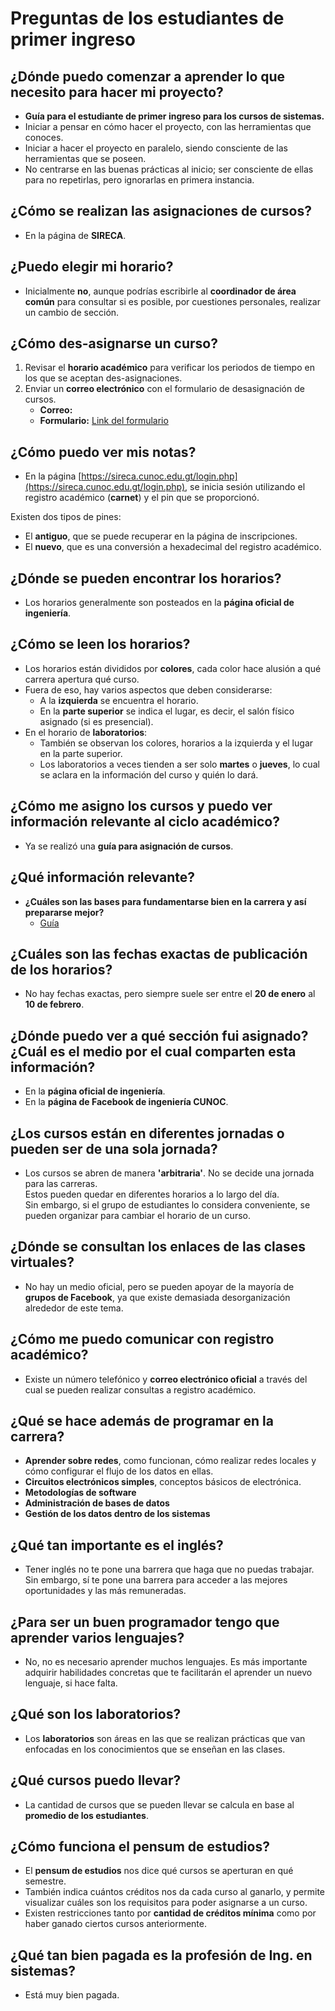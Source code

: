 # Preguntas de los estudiantes de primer ingreso

## ¿Dónde puedo comenzar a aprender lo que necesito para hacer mi proyecto?
- **Guía para el estudiante de primer ingreso para los cursos de sistemas.**
- Iniciar a pensar en cómo hacer el proyecto, con las herramientas que conoces.
- Iniciar a hacer el proyecto en paralelo, siendo consciente de las herramientas que se poseen.
- No centrarse en las buenas prácticas al inicio; ser consciente de ellas para no repetirlas, pero ignorarlas en primera instancia.

## ¿Cómo se realizan las asignaciones de cursos?  
- En la página de **SIRECA**.

## ¿Puedo elegir mi horario?  
- Inicialmente **no**, aunque podrías escribirle al **coordinador de área común** para consultar si es posible, por cuestiones personales, realizar un cambio de sección.

## ¿Cómo des-asignarse un curso?  
1. Revisar el **horario académico** para verificar los periodos de tiempo en los que se aceptan des-asignaciones.  
2. Enviar un **correo electrónico** con el formulario de desasignación de cursos.  
   - **Correo:** <correo>  
   - **Formulario:** [Link del formulario](#)

## ¿Cómo puedo ver mis notas?  
- En la página [https://sireca.cunoc.edu.gt/login.php](https://sireca.cunoc.edu.gt/login.php), se inicia sesión utilizando el registro académico (**carnet**) y el pin que se proporcionó.  

Existen dos tipos de pines:  
- El **antiguo**, que se puede recuperar en la página de inscripciones.  
- El **nuevo**, que es una conversión a hexadecimal del registro académico.

## ¿Dónde se pueden encontrar los horarios?
- Los horarios generalmente son posteados en la **página oficial de ingeniería**.

## ¿Cómo se leen los horarios?
- Los horarios están divididos por **colores**, cada color hace alusión a qué carrera apertura qué curso.
- Fuera de eso, hay varios aspectos que deben considerarse:
  - A la **izquierda** se encuentra el horario.
  - En la **parte superior** se indica el lugar, es decir, el salón físico asignado (si es presencial).
- En el horario de **laboratorios**:
  - También se observan los colores, horarios a la izquierda y el lugar en la parte superior.
  - Los laboratorios a veces tienden a ser solo **martes** o **jueves**, lo cual se aclara en la información del curso y quién lo dará.

## ¿Cómo me asigno los cursos y puedo ver información relevante al ciclo académico?
- Ya se realizó una **guía para asignación de cursos**.

## ¿Qué información relevante?
- **¿Cuáles son las bases para fundamentarse bien en la carrera y así prepararse mejor?**
  - [Guía](<guia>)

## ¿Cuáles son las fechas exactas de publicación de los horarios?
- No hay fechas exactas, pero siempre suele ser entre el **20 de enero** al **10 de febrero**.

## ¿Dónde puedo ver a qué sección fui asignado? ¿Cuál es el medio por el cual comparten esta información?
- En la **página oficial de ingeniería**.
- En la **página de Facebook de ingeniería CUNOC**.

## ¿Los cursos están en diferentes jornadas o pueden ser de una sola jornada?
- Los cursos se abren de manera **'arbitraria'**. No se decide una jornada para las carreras.  
  Estos pueden quedar en diferentes horarios a lo largo del día.  
  Sin embargo, si el grupo de estudiantes lo considera conveniente, se pueden organizar para cambiar el horario de un curso.

## ¿Dónde se consultan los enlaces de las clases virtuales?
- No hay un medio oficial, pero se pueden apoyar de la mayoría de **grupos de Facebook**, ya que existe demasiada desorganización alrededor de este tema.

## ¿Cómo me puedo comunicar con registro académico?
- Existe un número telefónico y **correo electrónico oficial** a través del cual se pueden realizar consultas a registro académico.

## ¿Qué se hace además de programar en la carrera?
- **Aprender sobre redes**, como funcionan, cómo realizar redes locales y cómo configurar el flujo de los datos en ellas.
- **Circuitos electrónicos simples**, conceptos básicos de electrónica.
- **Metodologías de software**  
- **Administración de bases de datos**  
- **Gestión de los datos dentro de los sistemas**

## ¿Qué tan importante es el inglés?
- Tener inglés no te pone una barrera que haga que no puedas trabajar. Sin embargo, sí te pone una barrera para acceder a las mejores oportunidades y las más remuneradas.

## ¿Para ser un buen programador tengo que aprender varios lenguajes?
- No, no es necesario aprender muchos lenguajes. Es más importante adquirir habilidades concretas que te facilitarán el aprender un nuevo lenguaje, si hace falta.

## ¿Qué son los laboratorios?
- Los **laboratorios** son áreas en las que se realizan prácticas que van enfocadas en los conocimientos que se enseñan en las clases.

## ¿Qué cursos puedo llevar?  
- La cantidad de cursos que se pueden llevar se calcula en base al **promedio de los estudiantes**.

## ¿Cómo funciona el pensum de estudios?  
- El **pensum de estudios** nos dice qué cursos se aperturan en qué semestre.  
- También indica cuántos créditos nos da cada curso al ganarlo, y permite visualizar cuáles son los requisitos para poder asignarse a un curso.  
- Existen restricciones tanto por **cantidad de créditos mínima** como por haber ganado ciertos cursos anteriormente.

## ¿Qué tan bien pagada es la profesión de Ing. en sistemas?
- Está muy bien pagada.
